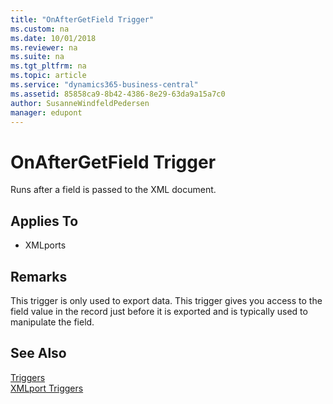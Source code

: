 ```yaml
---
title: "OnAfterGetField Trigger"
ms.custom: na
ms.date: 10/01/2018
ms.reviewer: na
ms.suite: na
ms.tgt_pltfrm: na
ms.topic: article
ms.service: "dynamics365-business-central"
ms.assetid: 85858ca9-8b42-4386-8e29-63da9a15a7c0
author: SusanneWindfeldPedersen
manager: edupont
---
```



# OnAfterGetField Trigger
Runs after a field is passed to the XML document.  
  
## Applies To  
- XMLports  
  
## Remarks  
 This trigger is only used to export data. This trigger gives you access to the field value in the record just before it is exported and is typically used to manipulate the field.  
  
## See Also  
 [Triggers](devenv-triggers.md)  
 [XMLport Triggers](devenv-xmlport-triggers.md)  